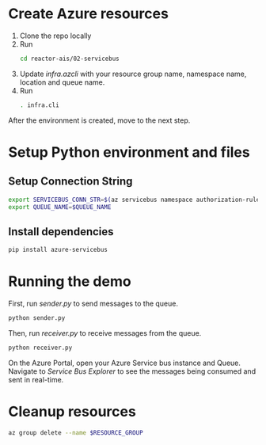 # Create Azure resources

1. Clone the repo locally
2. Run
   ```bash
   cd reactor-ais/02-servicebus
   ```
3. Update _infra.azcli_ with your resource group name, namespace name, location and queue name.
4. Run
   ```bash
   . infra.cli
   ```
After the environment is created, move to the next step.

# Setup Python environment and files

## Setup Connection String

```bash
export SERVICEBUS_CONN_STR=$(az servicebus namespace authorization-rule keys list --resource-group $RESOURCE_GROUP --namespace-name $NAMESPACE_NAME --name RootManageSharedAccessKey --query primaryConnectionString --output tsv)
export QUEUE_NAME=$QUEUE_NAME
```

## Install dependencies

```bash
pip install azure-servicebus
```

# Running the demo

First, run *sender.py* to send messages to the queue.

```bash
python sender.py
```

Then, run *receiver.py* to receive messages from the queue.

```bash
python receiver.py
```

On the Azure Portal, open your Azure Service bus instance and Queue. Navigate to _Service Bus Explorer_ to see the messages being consumed and sent in real-time.

# Cleanup resources
```bash
az group delete --name $RESOURCE_GROUP
```
